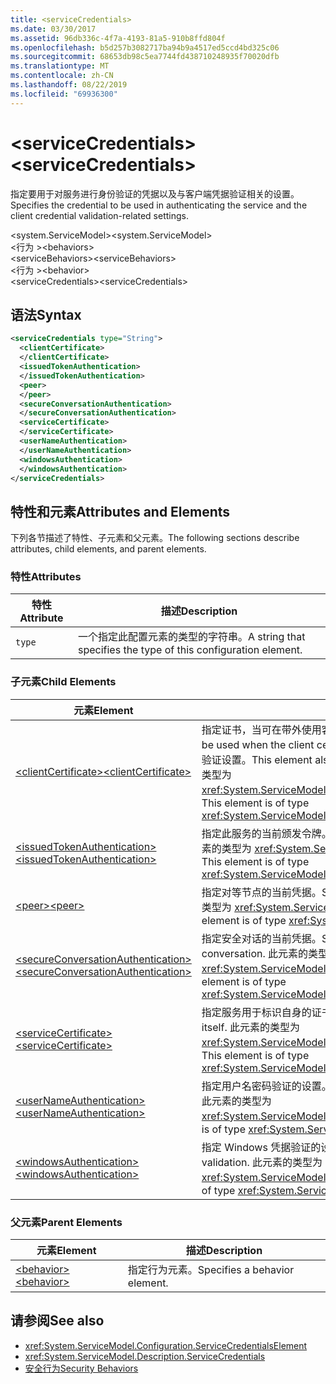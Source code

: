 ```yaml
---
title: <serviceCredentials>
ms.date: 03/30/2017
ms.assetid: 96db336c-4f7a-4193-81a5-910b8ffd804f
ms.openlocfilehash: b5d257b3082717ba94b9a4517ed5ccd4bd325c06
ms.sourcegitcommit: 68653db98c5ea7744fd438710248935f70020dfb
ms.translationtype: MT
ms.contentlocale: zh-CN
ms.lasthandoff: 08/22/2019
ms.locfileid: "69936300"
---
```

# <a name="servicecredentials"></a><span data-ttu-id="9c78f-101">\<serviceCredentials></span><span class="sxs-lookup"><span data-stu-id="9c78f-101">\<serviceCredentials></span></span>
<span data-ttu-id="9c78f-102">指定要用于对服务进行身份验证的凭据以及与客户端凭据验证相关的设置。</span><span class="sxs-lookup"><span data-stu-id="9c78f-102">Specifies the credential to be used in authenticating the service and the client credential validation-related settings.</span></span>  
  
 <span data-ttu-id="9c78f-103">\<system.ServiceModel></span><span class="sxs-lookup"><span data-stu-id="9c78f-103">\<system.ServiceModel></span></span>  
<span data-ttu-id="9c78f-104">\<行为 ></span><span class="sxs-lookup"><span data-stu-id="9c78f-104">\<behaviors></span></span>  
<span data-ttu-id="9c78f-105">\<serviceBehaviors></span><span class="sxs-lookup"><span data-stu-id="9c78f-105">\<serviceBehaviors></span></span>  
<span data-ttu-id="9c78f-106">\<行为 ></span><span class="sxs-lookup"><span data-stu-id="9c78f-106">\<behavior></span></span>  
<span data-ttu-id="9c78f-107">\<serviceCredentials></span><span class="sxs-lookup"><span data-stu-id="9c78f-107">\<serviceCredentials></span></span>  
  
## <a name="syntax"></a><span data-ttu-id="9c78f-108">语法</span><span class="sxs-lookup"><span data-stu-id="9c78f-108">Syntax</span></span>  
  
```xml  
<serviceCredentials type="String">
  <clientCertificate>
  </clientCertificate>
  <issuedTokenAuthentication>
  </issuedTokenAuthentication>
  <peer>
  </peer>
  <secureConversationAuthentication>
  </secureConversationAuthentication>
  <serviceCertificate>
  </serviceCertificate>
  <userNameAuthentication>
  </userNameAuthentication>
  <windowsAuthentication>
  </windowsAuthentication>
</serviceCredentials>
```  
  
## <a name="attributes-and-elements"></a><span data-ttu-id="9c78f-109">特性和元素</span><span class="sxs-lookup"><span data-stu-id="9c78f-109">Attributes and Elements</span></span>  
 <span data-ttu-id="9c78f-110">下列各节描述了特性、子元素和父元素。</span><span class="sxs-lookup"><span data-stu-id="9c78f-110">The following sections describe attributes, child elements, and parent elements.</span></span>  
  
### <a name="attributes"></a><span data-ttu-id="9c78f-111">特性</span><span class="sxs-lookup"><span data-stu-id="9c78f-111">Attributes</span></span>  
  
|<span data-ttu-id="9c78f-112">特性</span><span class="sxs-lookup"><span data-stu-id="9c78f-112">Attribute</span></span>|<span data-ttu-id="9c78f-113">描述</span><span class="sxs-lookup"><span data-stu-id="9c78f-113">Description</span></span>|  
|---------------|-----------------|  
|`type`|<span data-ttu-id="9c78f-114">一个指定此配置元素的类型的字符串。</span><span class="sxs-lookup"><span data-stu-id="9c78f-114">A string that specifies the type of this configuration element.</span></span>|  
  
### <a name="child-elements"></a><span data-ttu-id="9c78f-115">子元素</span><span class="sxs-lookup"><span data-stu-id="9c78f-115">Child Elements</span></span>  
  
|<span data-ttu-id="9c78f-116">元素</span><span class="sxs-lookup"><span data-stu-id="9c78f-116">Element</span></span>|<span data-ttu-id="9c78f-117">描述</span><span class="sxs-lookup"><span data-stu-id="9c78f-117">Description</span></span>|  
|-------------|-----------------|  
|[<span data-ttu-id="9c78f-118">\<clientCertificate></span><span class="sxs-lookup"><span data-stu-id="9c78f-118">\<clientCertificate></span></span>](clientcertificate-of-servicecredentials.md)|<span data-ttu-id="9c78f-119">指定证书，当可在带外使用客户端证书时，将使用该证书。</span><span class="sxs-lookup"><span data-stu-id="9c78f-119">Specifies the certificate to be used when the client certificate is available out-of-band.</span></span> <span data-ttu-id="9c78f-120">此元素还指定客户端证书验证设置。</span><span class="sxs-lookup"><span data-stu-id="9c78f-120">This element also specifies client certificate validation settings.</span></span> <span data-ttu-id="9c78f-121">此元素的类型为 <xref:System.ServiceModel.Configuration.X509InitiatorCertificateServiceElement>。</span><span class="sxs-lookup"><span data-stu-id="9c78f-121">This element is of type <xref:System.ServiceModel.Configuration.X509InitiatorCertificateServiceElement>.</span></span>|  
|[<span data-ttu-id="9c78f-122">\<issuedTokenAuthentication></span><span class="sxs-lookup"><span data-stu-id="9c78f-122">\<issuedTokenAuthentication></span></span>](issuedtokenauthentication-of-servicecredentials.md)|<span data-ttu-id="9c78f-123">指定此服务的当前颁发令牌。</span><span class="sxs-lookup"><span data-stu-id="9c78f-123">Specifies the current issued token for this service.</span></span> <span data-ttu-id="9c78f-124">此元素的类型为 <xref:System.ServiceModel.Configuration.IssuedTokenServiceElement>。</span><span class="sxs-lookup"><span data-stu-id="9c78f-124">This element is of type <xref:System.ServiceModel.Configuration.IssuedTokenServiceElement>.</span></span>|  
|[<span data-ttu-id="9c78f-125">\<peer></span><span class="sxs-lookup"><span data-stu-id="9c78f-125">\<peer></span></span>](peer-of-servicecredentials.md)|<span data-ttu-id="9c78f-126">指定对等节点的当前凭据。</span><span class="sxs-lookup"><span data-stu-id="9c78f-126">Specifies the current credentials for a peer node.</span></span> <span data-ttu-id="9c78f-127">此元素的类型为 <xref:System.ServiceModel.Configuration.PeerCredentialElement>。</span><span class="sxs-lookup"><span data-stu-id="9c78f-127">This element is of type <xref:System.ServiceModel.Configuration.PeerCredentialElement>.</span></span>|  
|[<span data-ttu-id="9c78f-128">\<secureConversationAuthentication></span><span class="sxs-lookup"><span data-stu-id="9c78f-128">\<secureConversationAuthentication></span></span>](secureconversationauthentication-of-servicecredential.md)|<span data-ttu-id="9c78f-129">指定安全对话的当前凭据。</span><span class="sxs-lookup"><span data-stu-id="9c78f-129">Specifies the current credentials for a secure conversation.</span></span> <span data-ttu-id="9c78f-130">此元素的类型为 <xref:System.ServiceModel.Configuration.SecureConversationServiceElement>。</span><span class="sxs-lookup"><span data-stu-id="9c78f-130">This element is of type <xref:System.ServiceModel.Configuration.SecureConversationServiceElement>.</span></span>|  
|[<span data-ttu-id="9c78f-131">\<serviceCertificate></span><span class="sxs-lookup"><span data-stu-id="9c78f-131">\<serviceCertificate></span></span>](servicecertificate-of-servicecredentials.md)|<span data-ttu-id="9c78f-132">指定服务用于标识自身的证书。</span><span class="sxs-lookup"><span data-stu-id="9c78f-132">Specifies a certificate used by a service to identify itself.</span></span> <span data-ttu-id="9c78f-133">此元素的类型为 <xref:System.ServiceModel.Configuration.X509RecipientCertificateServiceElement>。</span><span class="sxs-lookup"><span data-stu-id="9c78f-133">This element is of type <xref:System.ServiceModel.Configuration.X509RecipientCertificateServiceElement>.</span></span>|  
|[<span data-ttu-id="9c78f-134">\<userNameAuthentication></span><span class="sxs-lookup"><span data-stu-id="9c78f-134">\<userNameAuthentication></span></span>](usernameauthentication.md)|<span data-ttu-id="9c78f-135">指定用户名密码验证的设置。</span><span class="sxs-lookup"><span data-stu-id="9c78f-135">Specifies the settings for username password validation.</span></span> <span data-ttu-id="9c78f-136">此元素的类型为 <xref:System.ServiceModel.Configuration.UserNameServiceElement>。</span><span class="sxs-lookup"><span data-stu-id="9c78f-136">This element is of type <xref:System.ServiceModel.Configuration.UserNameServiceElement>.</span></span>|  
|[<span data-ttu-id="9c78f-137">\<windowsAuthentication></span><span class="sxs-lookup"><span data-stu-id="9c78f-137">\<windowsAuthentication></span></span>](windowsauthentication-of-servicecredentials.md)|<span data-ttu-id="9c78f-138">指定 Windows 凭据验证的设置。</span><span class="sxs-lookup"><span data-stu-id="9c78f-138">Specifies the settings for Windows credential validation.</span></span> <span data-ttu-id="9c78f-139">此元素的类型为 <xref:System.ServiceModel.Configuration.WindowsServiceElement>。</span><span class="sxs-lookup"><span data-stu-id="9c78f-139">This element is of type <xref:System.ServiceModel.Configuration.WindowsServiceElement>.</span></span>|  
  
### <a name="parent-elements"></a><span data-ttu-id="9c78f-140">父元素</span><span class="sxs-lookup"><span data-stu-id="9c78f-140">Parent Elements</span></span>  
  
|<span data-ttu-id="9c78f-141">元素</span><span class="sxs-lookup"><span data-stu-id="9c78f-141">Element</span></span>|<span data-ttu-id="9c78f-142">描述</span><span class="sxs-lookup"><span data-stu-id="9c78f-142">Description</span></span>|  
|-------------|-----------------|  
|[<span data-ttu-id="9c78f-143">\<behavior></span><span class="sxs-lookup"><span data-stu-id="9c78f-143">\<behavior></span></span>](behavior-of-endpointbehaviors.md)|<span data-ttu-id="9c78f-144">指定行为元素。</span><span class="sxs-lookup"><span data-stu-id="9c78f-144">Specifies a behavior element.</span></span>|  
  
## <a name="see-also"></a><span data-ttu-id="9c78f-145">请参阅</span><span class="sxs-lookup"><span data-stu-id="9c78f-145">See also</span></span>

- <xref:System.ServiceModel.Configuration.ServiceCredentialsElement>
- <xref:System.ServiceModel.Description.ServiceCredentials>
- [<span data-ttu-id="9c78f-146">安全行为</span><span class="sxs-lookup"><span data-stu-id="9c78f-146">Security Behaviors</span></span>](../../../wcf/feature-details/security-behaviors-in-wcf.md)

